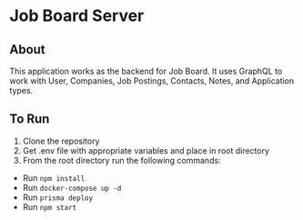 # Job Board Server

## About
This application works as the backend for Job Board. It uses GraphQL to work with User, Companies, Job Postings, Contacts, Notes, and Application types.

## To Run
1. Clone the repository
2. Get .env file with appropriate variables and place in root directory
3. From the root directory run the following commands:
  - Run ```npm install```
  - Run ```docker-compose up -d```
  - Run ```prisma deploy```
  - Run ```npm start```